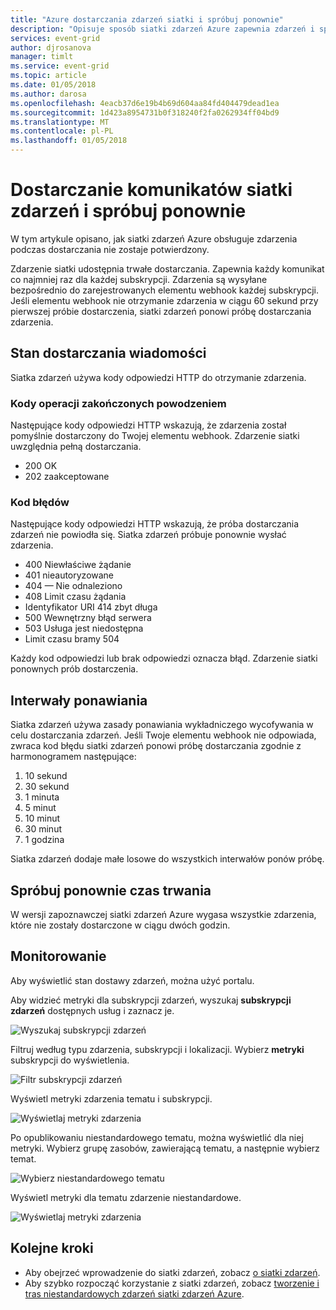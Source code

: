 ```yaml
---
title: "Azure dostarczania zdarzeń siatki i spróbuj ponownie"
description: "Opisuje sposób siatki zdarzeń Azure zapewnia zdarzeń i sposób obsługi niedostarczone wiadomości."
services: event-grid
author: djrosanova
manager: timlt
ms.service: event-grid
ms.topic: article
ms.date: 01/05/2018
ms.author: darosa
ms.openlocfilehash: 4eacb37d6e19b4b69d604aa84fd404479dead1ea
ms.sourcegitcommit: 1d423a8954731b0f318240f2fa0262934ff04bd9
ms.translationtype: MT
ms.contentlocale: pl-PL
ms.lasthandoff: 01/05/2018
---
```

# <a name="event-grid-message-delivery-and-retry"></a>Dostarczanie komunikatów siatki zdarzeń i spróbuj ponownie 

W tym artykule opisano, jak siatki zdarzeń Azure obsługuje zdarzenia podczas dostarczania nie zostaje potwierdzony.

Zdarzenie siatki udostępnia trwałe dostarczania. Zapewnia każdy komunikat co najmniej raz dla każdej subskrypcji. Zdarzenia są wysyłane bezpośrednio do zarejestrowanych elementu webhook każdej subskrypcji. Jeśli elementu webhook nie otrzymanie zdarzenia w ciągu 60 sekund przy pierwszej próbie dostarczenia, siatki zdarzeń ponowi próbę dostarczania zdarzenia.

## <a name="message-delivery-status"></a>Stan dostarczania wiadomości

Siatka zdarzeń używa kody odpowiedzi HTTP do otrzymanie zdarzenia. 

### <a name="success-codes"></a>Kody operacji zakończonych powodzeniem

Następujące kody odpowiedzi HTTP wskazują, że zdarzenia został pomyślnie dostarczony do Twojej elementu webhook. Zdarzenie siatki uwzględnia pełną dostarczania.

- 200 OK
- 202 zaakceptowane

### <a name="failure-codes"></a>Kod błędów

Następujące kody odpowiedzi HTTP wskazują, że próba dostarczania zdarzeń nie powiodła się. Siatka zdarzeń próbuje ponownie wysłać zdarzenia. 

- 400 Niewłaściwe żądanie
- 401 nieautoryzowane
- 404 — Nie odnaleziono
- 408 Limit czasu żądania
- Identyfikator URI 414 zbyt długa
- 500 Wewnętrzny błąd serwera
- 503 Usługa jest niedostępna
- Limit czasu bramy 504

Każdy kod odpowiedzi lub brak odpowiedzi oznacza błąd. Zdarzenie siatki ponownych prób dostarczenia. 

## <a name="retry-intervals"></a>Interwały ponawiania

Siatka zdarzeń używa zasady ponawiania wykładniczego wycofywania w celu dostarczania zdarzeń. Jeśli Twoje elementu webhook nie odpowiada, zwraca kod błędu siatki zdarzeń ponowi próbę dostarczania zgodnie z harmonogramem następujące:

1. 10 sekund
2. 30 sekund
3. 1 minuta
4. 5 minut
5. 10 minut
6. 30 minut
7. 1 godzina

Siatka zdarzeń dodaje małe losowe do wszystkich interwałów ponów próbę.

## <a name="retry-duration"></a>Spróbuj ponownie czas trwania

W wersji zapoznawczej siatki zdarzeń Azure wygasa wszystkie zdarzenia, które nie zostały dostarczone w ciągu dwóch godzin.

## <a name="monitoring"></a>Monitorowanie

Aby wyświetlić stan dostawy zdarzeń, można użyć portalu.

Aby widzieć metryki dla subskrypcji zdarzeń, wyszukaj **subskrypcji zdarzeń** dostępnych usług i zaznacz je.

![Wyszukaj subskrypcji zdarzeń](./media/delivery-and-retry/select-event-subscriptions.png)

Filtruj według typu zdarzenia, subskrypcji i lokalizacji. Wybierz **metryki** subskrypcji do wyświetlenia.

![Filtr subskrypcji zdarzeń](./media/delivery-and-retry/filter-events.png)

Wyświetl metryki zdarzenia tematu i subskrypcji.

![Wyświetlaj metryki zdarzenia](./media/delivery-and-retry/subscription-metrics.png)

Po opublikowaniu niestandardowego tematu, można wyświetlić dla niej metryki. Wybierz grupę zasobów, zawierającą tematu, a następnie wybierz temat.

![Wybierz niestandardowego tematu](./media/delivery-and-retry/select-custom-topic.png)

Wyświetl metryki dla tematu zdarzenie niestandardowe.

![Wyświetlaj metryki zdarzenia](./media/delivery-and-retry/custom-topic-metrics.png)

## <a name="next-steps"></a>Kolejne kroki

* Aby obejrzeć wprowadzenie do siatki zdarzeń, zobacz [o siatki zdarzeń](overview.md).
* Aby szybko rozpocząć korzystanie z siatki zdarzeń, zobacz [tworzenie i tras niestandardowych zdarzeń siatki zdarzeń Azure](custom-event-quickstart.md).